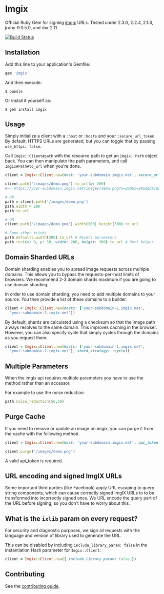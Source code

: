 # Imgix

Official Ruby Gem for signing [imgix](http://imgix.com) URLs. Tested under 2.3.0, 2.2.4, 2.1.8, jruby-9.0.5.0, and rbx-2.11.

[![Build Status](https://travis-ci.org/imgix/imgix-rb.png?branch=master)](https://travis-ci.org/imgix/imgix-rb)

## Installation

Add this line to your application's Gemfile:

``` ruby
gem 'imgix'
```

And then execute:

    $ bundle

Or install it yourself as:

    $ gem install imgix


## Usage

Simply initialize a client with a `:host` or `:hosts` and your `:secure_url_token`. By default, HTTPS URLs are generated, but you can toggle that by passing `use_https: false`.

Call `Imgix::Client#path` with the resource path to get an `Imgix::Path` object back. You can then manipulate the path parameters, and call `Imgix#Path#to_url` when you're done.

``` ruby
client = Imgix::Client.new(host: 'your-subdomain.imgix.net', secure_url_token: 'your-token')

client.path('/images/demo.png').to_url(w: 200)
#=> https://your-subdomain.imgix.net/images/demo.png?w=200&s=2eadddacaa9bba4b88900d245f03f51e

# OR
path = client.path('/images/demo.png')
path.width = 200
path.to_url

# OR
client.path('/images/demo.png').width(200).height(300).to_url

# Some other tricks
path.defaults.width(300).to_url # Resets parameters
path.rect(x: 0, y: 50, width: 200, height: 300).to_url # Rect helper
```


## Domain Sharded URLs

Domain sharding enables you to spread image requests across multiple domains. This allows you to bypass the requests-per-host limits of browsers. We recommend 2-3 domain shards maximum if you are going to use domain sharding.

In order to use domain sharding, you need to add multiple domains to your source. You then provide a list of these domains to a builder.


``` ruby
client = Imgix::Client.new(hosts: ['your-subdomain-1.imgix.net',
  'your-subdomain-2.imgix.net'])
```

By default, shards are calculated using a checksum so that the image path always resolves to the same domain. This improves caching in the browser. However, you can also specify cycle that simply cycles through the domains as you request them.


``` ruby
client = Imgix::Client.new(hosts: ['your-subdomain-1.imgix.net',
  'your-subdomain-2.imgix.net'], shard_strategy: :cycle))
```


## Multiple Parameters

When the imgix api requires multiple parameters you have to use the method rather than an accessor.

For example to use the noise reduction:

``` ruby
path.noise_reduction(50,50)
```


## Purge Cache

If you need to remove or update an image on imgix, you can purge it from the cache with the following method.

``` ruby
client = Imgix::Client.new(host: 'your-subdomain.imgix.net', api_token: 'your-token')

client.purge('/images/demo.png')
```

A valid api_token is required.

## URL encoding and signed ImgIX URLs

Some important third parties (like Facebook) apply URL escaping to query string components, which can cause correctly signed ImgIX URLs to to be transformed into incorrectly signed ones. We URL encode the query part of the URL before signing, so you don't have to worry about this.

## What is the `ixlib` param on every request?

For security and diagnostic purposes, we sign all requests with the language and version of library used to generate the URL.

This can be disabled by including `include_library_param: false` in the instantiation Hash parameter for `Imgix::Client`:

```ruby
client = Imgix::Client.new({ include_library_param: false })
```

## Contributing

See the [contributing guide](Contributing.markdown).

